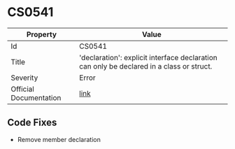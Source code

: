 # CS0541

| Property               | Value                                                                                     |
| ---------------------- | ----------------------------------------------------------------------------------------- |
| Id                     | CS0541                                                                                    |
| Title                  | 'declaration': explicit interface declaration can only be declared in a class or struct\. |
| Severity               | Error                                                                                     |
| Official Documentation | [link](http://docs.microsoft.com/en-us/dotnet/csharp/misc/cs0541)                         |

## Code Fixes

* Remove member declaration
